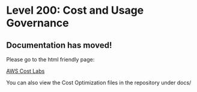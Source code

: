 # Level 200: Cost and Usage Governance

## Documentation has moved!

Please go to the html friendly page:

[AWS Cost Labs](http://awscostlabs.com/)

You can also view the Cost Optimization files in the repository under docs/ 

